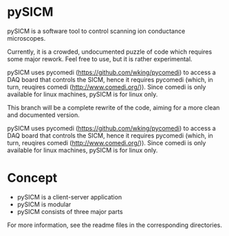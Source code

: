 # pySICM

pySICM is a software tool to control scanning ion conductance microscopes.

Currently, it is a crowded, undocumented puzzle of code which requires some major rework. Feel free to use, but it is rather experimental.

pySICM uses pycomedi (https://github.com/wking/pycomedi) to access a DAQ board that controls the SICM, hence it requires pycomedi (which, in turn, reuqires comedi (http://www.comedi.org/)). Since comedi is only available for linux machines, pySICM is for linux only. 

This branch will be a complete rewrite of the code, aiming for a more clean and documented version. 

pySICM uses pycomedi (https://github.com/wking/pycomedi) to access a DAQ board that controls the SICM, hence it requires pycomedi (which, in turn, reuqires comedi (http://www.comedi.org/)). Since comedi is only available for linux machines, pySICM is for linux only. 


# Concept

- pySICM is a client-server application
- pySICM is modular
- pySICM consists of three major parts

For more information, see the readme files in the corresponding directories.
